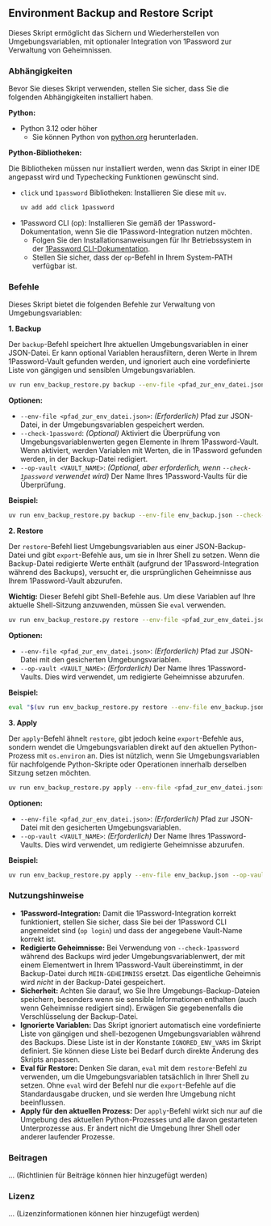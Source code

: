 ## Environment Backup and Restore Script

Dieses Skript ermöglicht das Sichern und Wiederherstellen von Umgebungsvariablen, mit optionaler Integration von 1Password zur Verwaltung von Geheimnissen.

### Abhängigkeiten

Bevor Sie dieses Skript verwenden, stellen Sie sicher, dass Sie die folgenden Abhängigkeiten installiert haben.

**Python:**

- Python 3.12 oder höher
  - Sie können Python von [python.org](https://www.python.org/downloads/) herunterladen.

**Python-Bibliotheken:**

Die Bibliotheken müssen nur installiert werden, wenn das Skript in einer IDE angepasst wird und Typechecking Funktionen gewünscht sind.

- `click` und `1password` Bibliotheken: Installieren Sie diese mit `uv`.
  ```bash
  uv add add click 1password
  ```
- 1Password CLI (op): Installieren Sie gemäß der 1Password-Dokumentation, wenn Sie die 1Password-Integration nutzen möchten.
  - Folgen Sie den Installationsanweisungen für Ihr Betriebssystem in der [1Password CLI-Dokumentation](https://developer.1password.com/docs/cli/).
  - Stellen Sie sicher, dass der `op`-Befehl in Ihrem System-PATH verfügbar ist.

### Befehle

Dieses Skript bietet die folgenden Befehle zur Verwaltung von Umgebungsvariablen:

**1. Backup**

   Der `backup`-Befehl speichert Ihre aktuellen Umgebungsvariablen in einer JSON-Datei. Er kann optional Variablen herausfiltern, deren Werte in Ihrem 1Password-Vault gefunden werden, und ignoriert auch eine vordefinierte Liste von gängigen und sensiblen Umgebungsvariablen.

   ```bash
   uv run env_backup_restore.py backup --env-file <pfad_zur_env_datei.json>
   ```

   **Optionen:**

   - `--env-file <pfad_zur_env_datei.json>`: 
   *(Erforderlich)* 
   Pfad zur JSON-Datei, in der Umgebungsvariablen gespeichert werden.
   - `--check-1password`: 
   *(Optional)* 
   Aktiviert die Überprüfung von Umgebungsvariablenwerten gegen Elemente in Ihrem 1Password-Vault. Wenn aktiviert, werden Variablen mit Werten, die in 1Password gefunden werden, in der Backup-Datei redigiert.
   - `--op-vault <VAULT_NAME>`: 
   *(Optional, aber erforderlich, wenn `--check-1password` verwendet wird)* 
   Der Name Ihres 1Password-Vaults für die Überprüfung.

   **Beispiel:**
   ```bash
   uv run env_backup_restore.py backup --env-file env_backup.json --check-1password --op-vault "Mein Vault"
   ```

**2. Restore**

   Der `restore`-Befehl liest Umgebungsvariablen aus einer JSON-Backup-Datei und gibt `export`-Befehle aus, um sie in Ihrer Shell zu setzen. Wenn die Backup-Datei redigierte Werte enthält (aufgrund der 1Password-Integration während des Backups), versucht er, die ursprünglichen Geheimnisse aus Ihrem 1Password-Vault abzurufen.

   **Wichtig:** Dieser Befehl gibt Shell-Befehle aus. Um diese Variablen auf Ihre aktuelle Shell-Sitzung anzuwenden, müssen Sie `eval` verwenden.

   ```bash
   uv run env_backup_restore.py restore --env-file <pfad_zur_env_datei.json> --op-vault <VAULT_NAME>
   ```

   **Optionen:**

   - `--env-file <pfad_zur_env_datei.json>`: *(Erforderlich)* Pfad zur JSON-Datei mit den gesicherten Umgebungsvariablen.
   - `--op-vault <VAULT_NAME>`: *(Erforderlich)* Der Name Ihres 1Password-Vaults. Dies wird verwendet, um redigierte Geheimnisse abzurufen.

   **Beispiel:**
   ```bash
   eval "$(uv run env_backup_restore.py restore --env-file env_backup.json --op-vault "Mein Vault")"
   ```

**3. Apply**

   Der `apply`-Befehl ähnelt `restore`, gibt jedoch keine `export`-Befehle aus, sondern wendet die Umgebungsvariablen direkt auf den aktuellen Python-Prozess mit `os.environ` an. Dies ist nützlich, wenn Sie Umgebungsvariablen für nachfolgende Python-Skripte oder Operationen innerhalb derselben Sitzung setzen möchten.

   ```bash
   uv run env_backup_restore.py apply --env-file <pfad_zur_env_datei.json> --op-vault <VAULT_NAME>
   ```

   **Optionen:**

   - `--env-file <pfad_zur_env_datei.json>`: *(Erforderlich)* Pfad zur JSON-Datei mit den gesicherten Umgebungsvariablen.
   - `--op-vault <VAULT_NAME>`: *(Erforderlich)* Der Name Ihres 1Password-Vaults. Dies wird verwendet, um redigierte Geheimnisse abzurufen.

   **Beispiel:**
   ```bash
   uv run env_backup_restore.py apply --env-file env_backup.json --op-vault "Mein Vault"
   ```

### Nutzungshinweise

- **1Password-Integration:** Damit die 1Password-Integration korrekt funktioniert, stellen Sie sicher, dass Sie bei der 1Password CLI angemeldet sind (`op login`) und dass der angegebene Vault-Name korrekt ist.
- **Redigierte Geheimnisse:** Bei Verwendung von `--check-1password` während des Backups wird jeder Umgebungsvariablenwert, der mit einem Elementwert in Ihrem 1Password-Vault übereinstimmt, in der Backup-Datei durch `MEIN-GEHEIMNISS` ersetzt. Das eigentliche Geheimnis wird *nicht* in der Backup-Datei gespeichert.
- **Sicherheit:** Achten Sie darauf, wo Sie Ihre Umgebungs-Backup-Dateien speichern, besonders wenn sie sensible Informationen enthalten (auch wenn Geheimnisse redigiert sind). Erwägen Sie gegebenenfalls die Verschlüsselung der Backup-Datei.
- **Ignorierte Variablen:** Das Skript ignoriert automatisch eine vordefinierte Liste von gängigen und shell-bezogenen Umgebungsvariablen während des Backups. Diese Liste ist in der Konstante `IGNORED_ENV_VARS` im Skript definiert. Sie können diese Liste bei Bedarf durch direkte Änderung des Skripts anpassen.
- **Eval für Restore:** Denken Sie daran, `eval` mit dem `restore`-Befehl zu verwenden, um die Umgebungsvariablen tatsächlich in Ihrer Shell zu setzen. Ohne `eval` wird der Befehl nur die `export`-Befehle auf die Standardausgabe drucken, und sie werden Ihre Umgebung nicht beeinflussen.
- **Apply für den aktuellen Prozess:** Der `apply`-Befehl wirkt sich nur auf die Umgebung des aktuellen Python-Prozesses und alle davon gestarteten Unterprozesse aus. Er ändert nicht die Umgebung Ihrer Shell oder anderer laufender Prozesse.

### Beitragen

... (Richtlinien für Beiträge können hier hinzugefügt werden)

### Lizenz

... (Lizenzinformationen können hier hinzugefügt werden)

